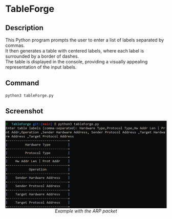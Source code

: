 # TableForge

## Description

This Python program prompts the user to enter a list of labels separated by commas.<br />
It then generates a table with centered labels, where each label is surrounded by a border of dashes.<br />
The table is displayed in the console, providing a visually appealing representation of the input labels.

## Command

```
python3 tableForge.py
```

## Screenshot

<p align="center">
        <img style="display: block" src="./screenshot.png" />
        <i>Example with the ARP packet</i>
</p>
